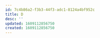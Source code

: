 ```yaml
---
id: 7c4b86a2-f3b3-44f3-adc1-8124a4bf952c
title: D
desc: ''
updated: 1609112856750
created: 1609112856750
---
```


